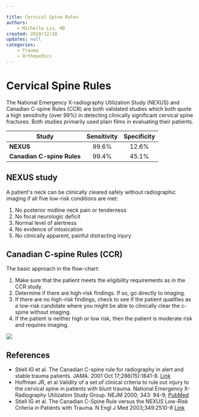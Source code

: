 ```yaml
---

title: Cervical Spine Rules
authors:
    - Michelle Lin, MD
created: 2010/12/10
updates: null
categories:
    - Trauma
    - Orthopedics
---
```


# Cervical Spine Rules

The National Emergency X-radiography Utilization Study (NEXUS) and Canadian C-spine Rules (CCR) are both validated studies which both quote a high sensitivity (over 99%) in detecting clinically significant cervical spine fractures. Both studies primarily used plain films in evaluating their patients.

| Study                      | Sensitivity | Specificity |
| -------------------------- | :---------: | :---------: |
| **NEXUS**                  |    99.6%    |    12.6%    |
| **Canadian C-spine Rules** |    99.4%    |    45.1%    |

## NEXUS study 

A patient's neck can be clinically cleared safely without radiographic imaging if all five low-risk conditions are met:

1. No posterior midline neck pain or tenderness 
2. No focal neurologic deficit
3. Normal level of alertness
4. No evidence of intoxication
5. No clinically apparent, painful distracting injury

## Canadian C-spine Rules (CCR)

The basic approach in the flow-chart: 

1. Make sure that the patient meets the eligibility requirements as in the CCR study. 
2. Determine if there are high-risk findings. If so, go directly to imaging.
3. If there are no high-risk findings, check to see if the patient qualifies as a low-risk candidate where you might be able to clinically clear the c-spine without imaging.
4. If the patient is neither high or low risk, then the patient is moderate risk and requires imaging.

![](image-2.png)

## References

- Stiell IG et al. The Canadian C-spine rule for radiography in alert and stable trauma patients. JAMA. 2001 Oct 17;286(15):1841-8. [Link](http://jama.jamanetwork.com/data/Journals/JAMA/4804/JOC10637.pdf)
- Hoffman JR, et al.Validity of a set of clinical criteria to rule out injury to the cervical spine in patients with blunt trauma. National Emergency X-Radiography Utilization Study Group. NEJM 2000; 343: 94-9; [PubMed](http://www.ncbi.nlm.nih.gov/pubmed/10891516)
- Stiell IG et al. The Canadian C-Spine Rule versus the NEXUS Low-Risk Criteria in Patients with Trauma. N Engl J Med 2003;349:2510-8 [Link](http://www.nejm.org/doi/pdf/10.1056/NEJMoa031375)
